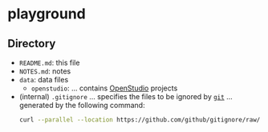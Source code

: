 # playground

## Directory
- `README.md`: this file
- `NOTES.md`: notes
- `data`: data files
	- `openstudio`:
	  ... contains [OpenStudio](https://github.com/NREL/OpenStudio) projects
- (internal) `.gitignore`
  ... specifies the files to be ignored by [`git`](https://github.com/git/git)
  ... generated by the following command:
	```sh
	curl --parallel --location https://github.com/github/gitignore/raw/HEAD/{Python,Global/{Linux,Windows,macOS,Vim,SublimeText,VisualStudioCode}}.gitignore > .gitignore
	```
 
